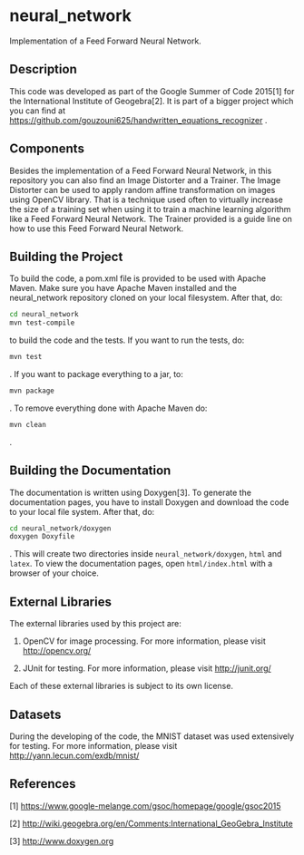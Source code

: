 # neural_network
Implementation of a Feed Forward Neural Network.

## Description
This code was developed as part of the Google Summer of Code 2015[1] for the
International Institute of Geogebra[2]. It is part of a bigger project which
you can find at https://github.com/gouzouni625/handwritten_equations_recognizer .

## Components
Besides the implementation of a Feed Forward Neural Network, in this
repository you can also find an Image Distorter and a Trainer. The Image
Distorter can be used to apply random affine transformation on images using
OpenCV library. That is a technique used often to virtually increase the size
of a training set when using it to train a machine learning algorithm like
a Feed Forward Neural Network. The Trainer provided is a guide line on how
to use this Feed Forward Neural Network.

## Building the Project
To build the code, a pom.xml file is provided to be used with Apache Maven.
Make sure you have Apache Maven installed and the neural_network repository
cloned on your local filesystem. After that, do:

```bash
cd neural_network
mvn test-compile
```

to build the code and the tests. If you want to run the tests, do:

```bash
mvn test
```

. If you want to package everything to a jar, to:

```bash
mvn package
```

. To remove everything done with Apache Maven do:

```bash
mvn clean
````

.

## Building the Documentation
The documentation is written using Doxygen[3]. To generate the documentation
pages, you have to install Doxygen and download the code to your local file
system. After that, do:

```bash
cd neural_network/doxygen
doxygen Doxyfile
```

. This will create two directories inside
`neural_network/doxygen`, `html` and `latex`. To view the documentation pages,
open  `html/index.html` with a browser of your choice.

## External Libraries
The external libraries used by this project are:

1. OpenCV for image processing. For more information, please visit
   http://opencv.org/

2. JUnit for testing. For more information, please visit
   http://junit.org/

Each of these external libraries is subject to its own license.

## Datasets
During the developing of the code, the MNIST dataset was used extensively for
testing. For more information, please visit
http://yann.lecun.com/exdb/mnist/

## References

[1] https://www.google-melange.com/gsoc/homepage/google/gsoc2015

[2] http://wiki.geogebra.org/en/Comments:International_GeoGebra_Institute

[3] http://www.doxygen.org
